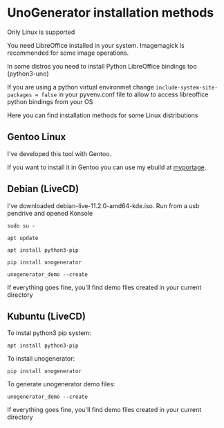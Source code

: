 # UnoGenerator installation methods

Only Linux is supported

You need LibreOffice installed in your system. Imagemagick is recommended for some image operations.

In some distros you need to install Python LibreOffice bindings too (python3-uno)

If you are using a python virtual environmet change `include-system-site-packages = false` in your pyvenv.conf file to allow to access libreoffice python bindings from your OS

Here you can find installation methods for some Linux distributions

## Gentoo Linux

I've developed this tool with Gentoo. 

If you want to install it in Gentoo you can use my ebuild at [myportage](https://github.com/turulomio/myportage/tree/master/dev-python/unogenerator).

## Debian (LiveCD)

I've downloaded debian-live-11.2.0-amd64-kde.iso. Run from a usb pendrive and opened Konsole

`sudo su -`

`apt update`

`apt install python3-pip`

`pip install unogenerator`

`unogenerator_demo --create`

If everything goes fine, you'll find demo files created in your current directory

## Kubuntu (LiveCD)

To instal python3 pip system:

`apt install python3-pip`

To install unogenerator:

`pip install unogenerator`

To generate unogenerator demo files:

`unogenerator_demo --create`

If everything goes fine, you'll find demo files created in your current directory

